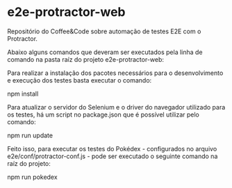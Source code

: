 # e2e-protractor-web

Repositório do Coffee&Code sobre automação de testes E2E com o Protractor.

Abaixo alguns comandos que deveram ser executados pela linha de comando na pasta raíz do projeto e2e-protractor-web:

Para realizar a instalação dos pacotes necessários para o desenvolvimento e execução dos testes basta executar o comando:

npm install

Para atualizar o servidor do Selenium e o driver do navegador utilizado para os testes, há um script no package.json que é possível utilizar pelo comando:

npm run update

Feito isso, para executar os testes do Pokédex - configurados no arquivo e2e/conf/protractor-conf.js - pode ser executado o seguinte comando na raíz do projeto:

npm run pokedex
